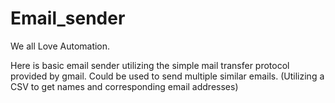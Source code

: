 # Email_sender


We all Love Automation.

Here is basic email sender utilizing the simple mail transfer protocol provided by gmail.
Could be used to send multiple similar emails.
(Utilizing a CSV to get names and corresponding email addresses)
